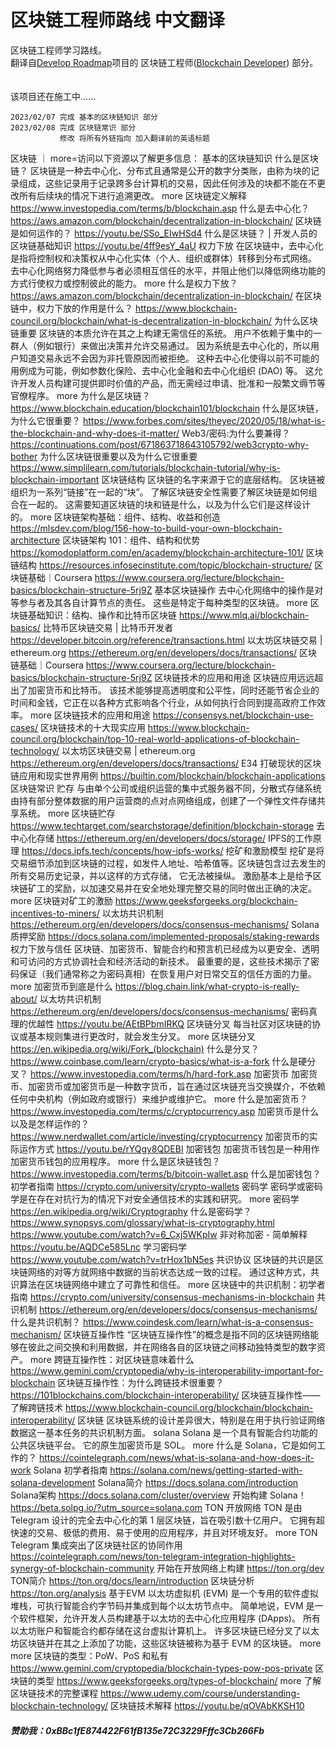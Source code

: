 # 区块链工程师路线 中文翻译<br>
区块链工程师学习路线。
<br>
翻译自[Develop Roadmap](https://roadmap.sh)项目的 区块链工程师([Blockchain Developer](https://roadmap.sh/blockchain)) 部分。
<br>
<br>
<br>
该项目还在施工中......
<br>


    2023/02/07 完成 基本的区块链知识 部分
    2023/02/08 完成 区块链常识 部分
               修改 将所有外链指向 加入翻译前的英语标题
    
    
区块链
｜ more=访问以下资源以了解更多信息：
    基本的区块链知识
        什么是区块链？
            区块链是一种去中心化、分布式且通常是公开的数字分类账，由称为块的记录组成，这些记录用于记录跨多台计算机的交易，因此任何涉及的块都不能在不更改所有后续块的情况下进行追溯更改。
            more
                区块链定义解释
                    https://www.investopedia.com/terms/b/blockchain.asp
                什么是去中心化？
                    https://aws.amazon.com/blockchain/decentralization-in-blockchain/
                区块链是如何运作的？
                    https://youtu.be/SSo_EIwHSd4
                什么是区块链？ | 开发人员的区块链基础知识
                    https://youtu.be/4ff9esY_4aU
        权力下放
            在区块链中，去中心化是指将控制权和决策权从中心化实体（个人、组织或群体）转移到分布式网络。 去中心化网络努力降低参与者必须相互信任的水平，并阻止他们以降低网络功能的方式行使权力或控制彼此的能力。
            more
                什么是权力下放？
                    https://aws.amazon.com/blockchain/decentralization-in-blockchain/
                在区块链中，权力下放的作用是什么？
                    https://www.blockchain-council.org/blockchain/what-is-decentralization-in-blockchain/
        为什么区块链重要
            区块链的本质允许在其之上构建无需信任的系统。 用户不依赖于集中的一群人（例如银行）来做出决策并允许交易通过。 因为系统是去中心化的，所以用户知道交易永远不会因为非托管原因而被拒绝。
            这种去中心化使得以前不可能的用例成为可能，例如参数化保险、去中心化金融和去中心化组织 (DAO) 等。 这允许开发人员构建可提供即时价值的产品，而无需经过申请、批准和一般繁文缛节等官僚程序。
            more
                为什么是区块链？
                    https://www.blockchain.education/blockchain101/blockchain
                什么是区块链，为什么它很重要？
                    https://www.forbes.com/sites/theyec/2020/05/18/what-is-the-blockchain-and-why-does-it-matter/
                Web3/密码:为什么要兼得？
                    https://continuations.com/post/671863718643105792/web3crypto-why-bother
                为什么区块链很重要以及为什么它很重要
                    https://www.simplilearn.com/tutorials/blockchain-tutorial/why-is-blockchain-important
        区块链结构
            区块链的名字来源于它的底层结构。 区块链被组织为一系列“链接”在一起的“块”。
            了解区块链安全性需要了解区块链是如何组合在一起的。 这需要知道区块链的块和链是什么，以及为什么它们是这样设计的。
            more
                区块链架构基础：组件、结构、收益和创造
                    https://mlsdev.com/blog/156-how-to-build-your-own-blockchain-architecture
                区块链架构 101：组件、结构和优势
                    https://komodoplatform.com/en/academy/blockchain-architecture-101/
                区块链结构
                    https://resources.infosecinstitute.com/topic/blockchain-structure/
                区块链基础｜Coursera
                    https://www.coursera.org/lecture/blockchain-basics/blockchain-structure-5rj9Z
        基本区块链操作
            去中心化网络中的操作是对等参与者及其各自计算节点的责任。 这些是特定于每种类型的区块链。
            more
                区块链基础知识：结构、操作和比特币区块链
                    https://www.mlq.ai/blockchain-basics/
                比特币区块链交易 | 比特币开发者
                    https://developer.bitcoin.org/reference/transactions.html
                以太坊区块链交易 | ethereum.org
                    https://ethereum.org/en/developers/docs/transactions/
                区块链基础｜Coursera
                    https://www.coursera.org/lecture/blockchain-basics/blockchain-structure-5rj9Z
        区块链技术的应用和用途
            区块链应用远远超出了加密货币和比特币。
            该技术能够提高透明度和公平性，同时还能节省企业的时间和金钱，它正在以各种方式影响各个行业，从如何执行合同到提高政府工作效率。
            more
                区块链技术的应用和用途
                    https://consensys.net/blockchain-use-cases/
                区块链技术的十大现实应用
                    https://www.blockchain-council.org/blockchain/top-10-real-world-applications-of-blockchain-technology/
                以太坊区块链交易 | ethereum.org
                    https://ethereum.org/en/developers/docs/transactions/
                E34 打破现状的区块链应用和现实世界用例
                    https://builtin.com/blockchain/blockchain-applications
    区块链常识
        贮存
            与由单个公司或组织运营的集中式服务器不同，分散式存储系统由持有部分整体数据的用户运营商的点对点网络组成，创建了一个弹性文件存储共享系统。
            more
                区块链贮存
                    https://www.techtarget.com/searchstorage/definition/blockchain-storage
                去中心化存储
                    https://ethereum.org/en/developers/docs/storage/
                IPFS的工作原理
                    https://docs.ipfs.tech/concepts/how-ipfs-works/
        挖矿和激励模型
            挖矿是将交易细节添加到区块链的过程，如发件人地址、哈希值等。区块链包含过去发生的所有交易历史记录，并以这样的方式存储， 它无法被操纵。
            激励基本上是给予区块链矿工的奖励，以加速交易并在安全地处理完整交易的同时做出正确的决定。
            more
                区块链对矿工的激励
                    https://www.geeksforgeeks.org/blockchain-incentives-to-miners/
                以太坊共识机制
                    https://ethereum.org/en/developers/docs/consensus-mechanisms/
                Solana 质押奖励
                    https://docs.solana.com/implemented-proposals/staking-rewards
        权力下放与信任
            区块链、加密货币、智能合约和预言机已经成为以更安全、透明和可访问的方式协调社会和经济活动的新技术。
             最重要的是，这些技术揭示了密码保证（我们通常称之为密码真相）在恢复用户对日常交互的信任方面的力量。
            more
                加密货币到底是什么
                    https://blog.chain.link/what-crypto-is-really-about/
                以太坊共识机制
                    https://ethereum.org/en/developers/docs/consensus-mechanisms/
                密码真理的优越性
                    https://youtu.be/AEtBPbmIRKQ
        区块链分叉
            每当社区对区块链的协议或基本规则集进行更改时，就会发生分叉。
            more
                区块链分叉
                    https://en.wikipedia.org/wiki/Fork_(blockchain)
                什么是分叉？
                    https://www.coinbase.com/learn/crypto-basics/what-is-a-fork
                什么是硬分叉？
                    https://www.investopedia.com/terms/h/hard-fork.asp
        加密货币
            加密货币、加密货币或加密货币是一种数字货币，旨在通过区块链充当交换媒介，不依赖任何中央机构（例如政府或银行）来维护或维护它。
            more
                什么是加密货币？
                    https://www.investopedia.com/terms/c/cryptocurrency.asp
                加密货币是什么以及是怎样运作的？
                    https://www.nerdwallet.com/article/investing/cryptocurrency
                加密货币的实际运作方式
                    https://youtu.be/rYQgy8QDEBI
        加密钱包
            加密货币钱包是一种用作加密货币钱包的应用程序。
            more
                什么是区块链钱包？
                    https://www.investopedia.com/terms/b/bitcoin-wallet.asp 
                什么是加密钱包？ 初学者指南
                    https://crypto.com/university/crypto-wallets
        密码学
            密码学或密码学是在存在对抗行为的情况下对安全通信技术的实践和研究。
            more
                密码学
                    https://en.wikipedia.org/wiki/Cryptography
                什么是密码学？
                     https://www.synopsys.com/glossary/what-is-cryptography.html
                    https://www.youtube.com/watch?v=6_Cxj5WKpIw
                非对称加密 - 简单解释
                    https://youtu.be/AQDCe585Lnc
                学习密码学
                    https://www.youtube.com/watch?v=trHox1bN5es
        共识协议
            区块链的共识是区块链网络的对等方就网络中数据的当前状态达成一致的过程。 通过这种方式，共识算法在区块链网络中建立了可靠性和信任。
            more
                区块链中的共识机制：初学者指南
                    https://crypto.com/university/consensus-mechanisms-in-blockchain
                共识机制
                    https://ethereum.org/en/developers/docs/consensus-mechanisms/
                什么是共识机制？
                    https://www.coindesk.com/learn/what-is-a-consensus-mechanism/
        区块链互操作性
            “区块链互操作性”的概念是指不同的区块链网络能够在彼此之间交换和利用数据，并在网络各自的区块链之间移动独特类型的数字资产。
            more
                跨链互操作性：对区块链意味着什么
                    https://www.gemini.com/cryptopedia/why-is-interoperability-important-for-blockchain
                区块链互操作性：为什么跨链技术很重要？
                    https://101blockchains.com/blockchain-interoperability/
                区块链互操作性——了解跨链技术
                    https://www.blockchain-council.org/blockchain/blockchain-interoperability/
        区块链
            区块链系统的设计差异很大，特别是在用于执行验证网络数据这一基本任务的共识机制方面。
                solana
                    Solana 是一个具有智能合约功能的公共区块链平台。 它的原生加密货币是 SOL。
                    more
                        什么是 Solana，它是如何工作的？
                            https://cointelegraph.com/news/what-is-solana-and-how-does-it-work
                        Solana 初学者指南
                            https://solana.com/news/getting-started-with-solana-development
                        Solana简介
                            https://docs.solana.com/introduction
                        Solana架构
                            https://docs.solana.com/cluster/overview
                        开始构建 Solana！
                            https://beta.solpg.io/?utm_source=solana.com
                TON
                    开放网络
                        TON 是由 Telegram 设计的完全去中心化的第 1 层区块链，旨在吸引数十亿用户。 它拥有超快速的交易、极低的费用、易于使用的应用程序，并且对环境友好。
                        more
                            TON Telegram 集成突出了区块链社区的协同作用
                                https://cointelegraph.com/news/ton-telegram-integration-highlights-synergy-of-blockchain-community
                            开始在开放网络上构建
                                https://ton.org/dev
                            TON简介
                                https://ton.org/docs/learn/introduction
                            区块链分析
                                https://ton.org/analysis
                基于EVM
                    以太坊虚拟机 (EVM) 是一个专用的软件虚拟堆栈，可执行智能合约字节码并集成到每个以太坊节点中。 简单地说，EVM 是一个软件框架，允许开发人员构建基于以太坊的去中心化应用程序 (DApps)。 所有以太坊账户和智能合约都存储在这台虚拟计算机上。
                    许多区块链已经分叉了以太坊区块链并在其之上添加了功能，这些区块链被称为基于 EVM 的区块链。
                    more
            more
                区块链的类型：PoW、PoS 和私有
                    https://www.gemini.com/cryptopedia/blockchain-types-pow-pos-private
                区块链的类型
                    https://www.geeksforgeeks.org/types-of-blockchain/
        more
            了解区块链技术的完整课程
                https://www.udemy.com/course/understanding-blockchain-technology/
            区块链技术解释
                https://youtu.be/qOVAbKKSH10
                
    
##### 赞助我：0xBBc1fE874422F61fB135e72C3229Fffc3Cb266Fb
